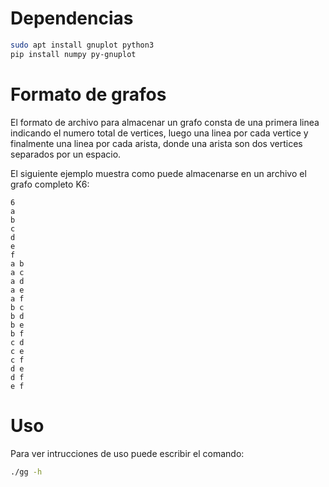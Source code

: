 # Dependencias

```bash
sudo apt install gnuplot python3
pip install numpy py-gnuplot
```

# Formato de grafos

El formato de archivo para almacenar un grafo consta de una primera linea 
indicando el numero total de vertices, luego una linea por cada vertice 
y finalmente una linea por cada arista, donde una arista son dos vertices 
separados por un espacio.

El siguiente ejemplo muestra como puede almacenarse en un archivo el grafo 
completo K6:

```
6
a
b
c
d
e
f
a b
a c
a d
a e
a f
b c
b d
b e
b f
c d
c e
c f
d e
d f
e f
```

# Uso

Para ver intrucciones de uso puede escribir el comando:

```bash
./gg -h
```
